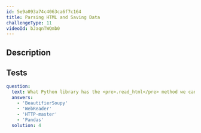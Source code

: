 ```yaml
---
id: 5e9a093a74c4063ca6f7c164
title: Parsing HTML and Saving Data
challengeType: 11
videoId: bJaqnTWQmb0
---
```


## Description
<section id='description'>
</section>

## Tests
<section id='tests'>

```yml
question:
  text: What Python library has the <pre>.read_html</pre> method we can we use for parsing HTML documents and extracting tables?
  answers:
    - 'BeautifierSoupy'
    - 'WebReader'
    - 'HTTP-master'
    - 'Pandas'
  solution: 4
```

</section>

